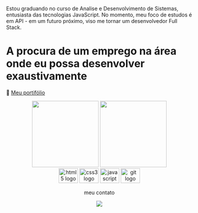 Estou graduando no curso de Analise e Desenvolvimento de Sistemas, entusiasta das tecnologias JavaScript. 
No momento, meu foco de estudos é em API - em um futuro próximo, viso me tornar um desenvolvedor Full Stack.


<h1>A procura de um emprego na área onde eu possa desenvolver exaustivamente</h1>


📌 [Meu portifólio](https://lucyanovidio.vercel.app)

<div align="center">

<div>
  <img height="180em" src="https://github-readme-stats.vercel.app/api?username=rafaelakinaga&show_icons=true&theme=dracula&include_all_commits=true&count_private=true"/>
  <img height="180em" src="https://github-readme-stats.vercel.app/api/top-langs/?username=rafaelakinaga&layout=compact&langs_count=16&theme=dracula"/>
</div>

 
 <img src="https://cdn.jsdelivr.net/gh/devicons/devicon/icons/html5/html5-original.svg" height="40" width="52" alt="html5 logo" />
 <img src="https://cdn.jsdelivr.net/gh/devicons/devicon/icons/css3/css3-original.svg" height="40" width="52" alt="css3 logo" />
 <img src="https://cdn.jsdelivr.net/gh/devicons/devicon/icons/javascript/javascript-original.svg" height="40" width="52" alt="javascript logo" />
 <img src="https://cdn.jsdelivr.net/gh/devicons/devicon/icons/git/git-original.svg" height="40" width="52" alt="git logo" />

 meu contato<p/>
<a href="https://wa.me/5511966058349">
   <img src="https://img.shields.io/badge/WhatsApp-25D366?style=for-the-badge&logo=whatsapp&logoColor=white" />
 </a>
